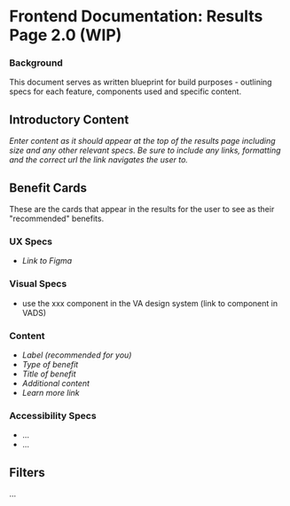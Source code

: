 # Frontend Documentation: Results Page 2.0 (WIP)

### Background
This document serves as written blueprint for build purposes - outlining specs for each feature, components used and specific content.

## Introductory Content
_Enter content as it should appear at the top of the results page including size and any other relevant specs. Be sure to include any links, formatting and the correct url the link navigates the user to._

## Benefit Cards
These are the cards that appear in the results for the user to see as their "recommended" benefits.

### UX Specs
- _Link to Figma_

### Visual Specs
- use the xxx component in the VA design system (link to component in VADS)

### Content
- _Label (recommended for you)_
- _Type of benefit_
- _Title of benefit_
- _Additional content_
- _Learn more link_

### Accessibility Specs
- ...
- ...

## Filters
...
